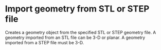 # **Import geometry from STL or STEP file**

Creates a geometry object from the specified STL or STEP geometry file. A geometry imported from an STL file can be 3-D or planar. A geometry imported from a STEP file must be 3-D.
